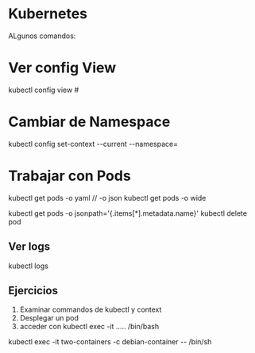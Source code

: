 # Kubernetes

ALgunos comandos:
# Ver config View
kubectl config view # 
# Cambiar de Namespace
kubectl config set-context --current --namespace=<nombre-namespace>

# Trabajar con Pods
kubectl get pods -o yaml // -o json
kubectl get pods -o wide

kubectl get pods -o jsonpath='{.items[*].metadata.name}'
kubectl delete pod
## Ver logs
kubectl logs

## Ejercicios

1. Examinar commandos de kubectl  y context
2. Desplegar un pod
3. acceder con kubectl exec -it ..... /bin/bash

kubectl exec -it two-containers -c debian-container -- /bin/sh
